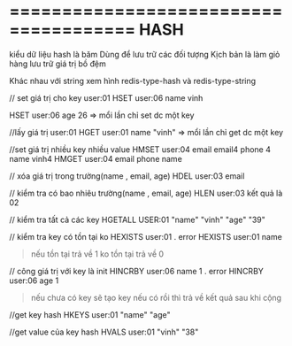 ======================================
                HASH
======================================

kiểu dữ liệu hash là băm
Dùng để lưu trữ các đối tượng
Kịch bản là làm giỏ hàng
lưu trữ giá trị bồ đệm

Khác nhau với string xem hình redis-type-hash và redis-type-string

// set giá trị cho key user:01
HSET user:06 name vinh

HSET user:06 age 26
=> mổi lần chỉ set dc một key

//lấy giá trị user:01
HGET user:01 name
 "vinh"
=> mổi lần chỉ get dc một key

//set giá trị nhiều key nhiều value
HMSET user:04 email email4 phone 4 name vinh4 
HMGET user:04 email phone name 

// xóa giá trị trong trường(name , email, age)
HDEL user:03 email

// kiểm tra có bao nhiêu trường(name , email, age)
HLEN user:03 
kết quả là 02

// kiểm tra tất cả các key 
HGETALL USER:01
"name"
"vinh"
"age"
"39"

// kiểm tra key có tồn tại ko
HEXISTS user:01 . error
HEXISTS user:01 name
> nếu tồn tại trả về 1
> ko tồn tại trả về 0

// công giá trị với key là init
HINCRBY user:06 name 1 . error
HINCRBY user:06 age 1 
>nếu chưa có key sẽ tạo key 
>nếu có rồi thì trả về kết quả sau khi cộng

//get key hash
HKEYS user:01
"name"
"age"

//get value của key hash
HVALS user:01
"vinh"
"38"

